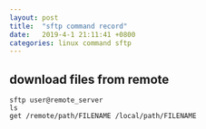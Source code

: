 ```yaml
--- 
layout: post
title:  "sftp command record"
date:   2019-4-1 21:11:41 +0800
categories: linux command sftp
---
```


## download files from remote

```
sftp user@remote_server
ls
get /remote/path/FILENAME /local/path/FILENAME
```

